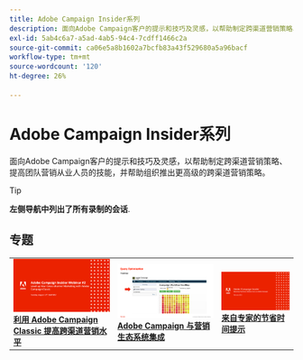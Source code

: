 ```yaml
---
title: Adobe Campaign Insider系列
description: 面向Adobe Campaign客户的提示和技巧及灵感，以帮助制定跨渠道营销策略、提高团队营销从业人员的技能，并帮助组织推出更高级的跨渠道营销策略。
exl-id: 5ab4c6a7-a5ad-4ab5-94c4-7cdff1466c2a
source-git-commit: ca06e5a8b1602a7bcfb83a43f529680a5a96bacf
workflow-type: tm+mt
source-wordcount: '120'
ht-degree: 26%

---
```


# Adobe Campaign Insider系列

面向Adobe Campaign客户的提示和技巧及灵感，以帮助制定跨渠道营销策略、提高团队营销从业人员的技能，并帮助组织推出更高级的跨渠道营销策略。

>[!TIP]
>
>**左侧导航中列出了所有录制的会话**.

## 专题

<table>
  <tr>
   <td>
      <a href="2022/cross-channel.md">
      <img alt="利用 Adobe Campaign Classic 提高跨渠道营销水平" src="assets/cross-channel.png"/>
      </a>
      <div>
         <a href="./2022/cross-channel.md"><strong>利用 Adobe Campaign Classic 提高跨渠道营销水平</strong></a>
         <br/>
      </div>
   </td>
   <td>
      <a href="2022/integrations.md">
      <img alt="Adobe Campaign 与营销生态系统集成" src="assets/integrations.png"/>
      </a>
      <div>
         <a href="./2022/integrations.md"><strong>Adobe Campaign 与营销生态系统集成</strong></a>
         <br/>
      </div>
   </td>
   <td>
      <a href="2022/tips.md">
      <img alt="来自专家的节省时间提示" src="./assets/tips.png"/>
      </a>
      <div>
         <a href="2022/tips.md"><strong>来自专家的节省时间提示</strong></a>
         <br/>
      </div>
   </td>
</table>
